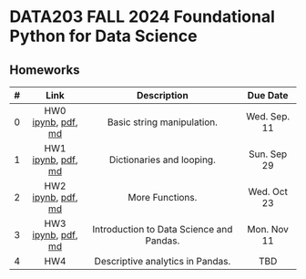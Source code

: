 # DATA203 FALL 2024 Foundational Python for Data Science


## Homeworks

| # | Link | Description | Due Date |
|:-:|:----:|:-----------:|:--------:|
| 0 | HW0 <br/> [ipynb](./hw0/hw0.ipynb), [pdf](./hw0/hw0.pdf), [md](./hw0/hw0.md)  | Basic string manipulation. | Wed. Sep. 11 |
| 1 | HW1 <br/> [ipynb](./hw1/hw1.ipynb), [pdf](./hw1/hw1.pdf), [md](./hw1/hw1.md)   | Dictionaries and looping. | Sun. Sep 29 |
| 2 | HW2 <br/> [ipynb](./hw2/hw2.ipynb), [pdf](./hw2/hw2.pdf), [md](./hw2/hw2.md)  | More Functions. | Wed. Oct  23 |
| 3 | HW3 <br/> [ipynb](./hw3/hw3.ipynb), [pdf](./hw3/hw3.pdf), [md](./hw3/hw3.md)  | Introduction to Data Science and Pandas. | Mon. Nov 11 |
| 4 | HW4 <br/>  | Descriptive analytics in Pandas. | TBD |


